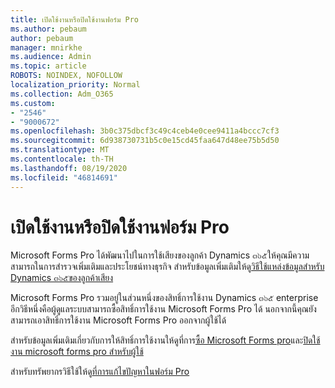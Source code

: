 ```yaml
---
title: เปิดใช้งานหรือปิดใช้งานฟอร์ม Pro
ms.author: pebaum
author: pebaum
manager: mnirkhe
ms.audience: Admin
ms.topic: article
ROBOTS: NOINDEX, NOFOLLOW
localization_priority: Normal
ms.collection: Adm_O365
ms.custom:
- "2546"
- "9000672"
ms.openlocfilehash: 3b0c375dbcf3c49c4ceb4e0cee9411a4bccc7cf3
ms.sourcegitcommit: 6d938730731b5c0e15cd45faa647d48ee75b5d50
ms.translationtype: MT
ms.contentlocale: th-TH
ms.lasthandoff: 08/19/2020
ms.locfileid: "46814691"
---
```

# <a name="enable-or-disable-forms-pro"></a>เปิดใช้งานหรือปิดใช้งานฟอร์ม Pro

Microsoft Forms Pro ได้พัฒนาไปในการใช้เสียงของลูกค้า Dynamics ๓๖๕ให้คุณมีความสามารถในการสำรวจเพิ่มเติมและประโยชน์ทางธุรกิจ สำหรับข้อมูลเพิ่มเติมให้ดู[วิธีใช้แหล่งข้อมูลสำหรับ Dynamics ๓๖๕ของลูกค้าเสียง](https://go.microsoft.com/fwlink/p/?linkid=2128357)  

Microsoft Forms Pro รวมอยู่ในส่วนหนึ่งของสิทธิ์การใช้งาน Dynamics ๓๖๕ enterprise อีกวิธีหนึ่งคือผู้ดูแลระบบสามารถซื้อสิทธิ์การใช้งาน Microsoft Forms Pro ได้ นอกจากนี้คุณยังสามารถเอาสิทธิ์การใช้งาน Microsoft Forms Pro ออกจากผู้ใช้ได้  

สำหรับข้อมูลเพิ่มเติมเกี่ยวกับการให้สิทธิ์การใช้งานให้ดูที่การ[ซื้อ Microsoft Forms pro](https://docs.microsoft.com/forms-pro/purchase#purchase-microsoft-forms-pro-for-users-in-a-dynamics-365-tenant)และ[ปิดใช้งาน microsoft forms pro สำหรับผู้ใช้](https://docs.microsoft.com/forms-pro/purchase#disable-microsoft-forms-pro-for-a-user-1)
  
สำหรับทรัพยากรวิธีใช้ให้ดู[ที่การแก้ไขปัญหาในฟอร์ม Pro](https://docs.microsoft.com/forms-pro/troubleshoot)
